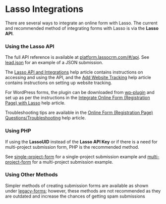 <h1>Lasso Integrations</h1>

<p>There are several ways to integrate an online form with Lasso. The current and recommended method of integrating forms with Lasso is via the <b>Lasso API</b>.</p>

<h3><a name="using-api">Using the Lasso API</a></h3>

<p>The full API reference is available at <a href="https://platform.lassocrm.com/#/api" target="_blank">platform.lassocrm.com/#/api</a>. See <a href="https://github.com/eci-lasso/single-project-form/blob/master/lead.json">lead.json</a> for an example of a JSON submission.</p>

<p>The <a href="https://constructionsupport.ecisolutions.com/s/article/Lasso-Integrations-Lasso-API-and-Integrations" target="_blank">Lasso API and Integrations</a> help article contains instructions on accessing and using the API, and the <a href="https://constructionsupport.ecisolutions.com/s/article/Lasso-Project-Admin-Center-Manage-Website-Tracking-Website-Analytics" target="_blank">Add Website Tracking</a> help article contains instructions on setting up website tracking.</p>

<p>For WordPress forms, the plugin can be downloaded from <a href="https://github.com/eci-lasso/wp-plugin" target="_blank">wp-plugin</a> and set up as per the instructions in the <a href="https://constructionsupport.ecisolutions.com/s/article/Lasso-Integrations-Integrate-Online-Form-Registration-Page-with-Lasso" target="_blank">Integrate Online Form (Registration Page) with Lasso</a> help article.</p>

<p>Troubleshooting tips are available in the <a href="https://constructionsupport.ecisolutions.com/s/article/Lasso-FAQs-Online-Form-Registration-Page-Questions-Troubleshooting" target="_blank">Online Form (Registration Page) Questions/Troubleshooting</a> help article.</p>

<h3><a name="using-php">Using PHP</a></h3>

<p>If using the <b>LassoUID</b> instead of the <b>Lasso API Key</b> or if there is a need for multi-project submission form, PHP is the recommended method.</p>

<p>See <a href="https://github.com/eci-lasso/single-project-form" target="_blank">single-project-form</a> for a single-project submission example and <a href="https://github.com/eci-lasso/multi-project-form">multi-project-form</a> for a multi-project submission example.</p>

<h3><a name="other-methods">Using Other Methods</a></h3>

<p>Simpler methods of creating submission forms are available as shown under <a href="https://github.com/eci-lasso/legacy-forms" target="_blank">legacy-forms</a>; however, these methods are not recommended as they are outdated and increase the chances of getting spam submissions</p>
